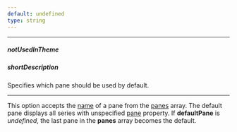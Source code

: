 ```yaml
---
default: undefined
type: string
---
```

---
##### notUsedInTheme

##### shortDescription
Specifies which pane should be used by default.

---
This option accepts the [name](/api-reference/20%20Data%20Visualization%20Widgets/10%20dxChart/1%20Configuration/panes/name.md '/Documentation/ApiReference/Data_Visualization_Widgets/dxChart/Configuration/panes/#name') of a pane from the [panes](/api-reference/20%20Data%20Visualization%20Widgets/10%20dxChart/1%20Configuration/panes '/Documentation/ApiReference/Data_Visualization_Widgets/dxChart/Configuration/panes/') array. The default pane displays all series with unspecified [pane](/api-reference/20%20Data%20Visualization%20Widgets/10%20dxChart/5%20Series%20Types/CommonSeries/pane.md '/Documentation/ApiReference/Data_Visualization_Widgets/dxChart/Configuration/series/#pane') property. If **defaultPane** is *undefined*, the last pane in the **panes** array becomes the default.